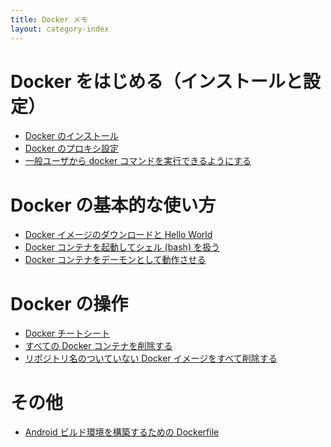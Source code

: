 ```yaml
---
title: Docker メモ
layout: category-index
---
```



Docker をはじめる（インストールと設定）
====
* [Docker のインストール](install.html)
* [Docker のプロキシ設定](proxy.html)
* [一般ユーザから docker コマンドを実行できるようにする](run-docker-without-root.html)

Docker の基本的な使い方
====
* [Docker イメージのダウンロードと Hello World](download-image.html)
* [Docker コンテナを起動してシェル (bash) を扱う](run-container.html)
* [Docker コンテナをデーモンとして動作させる](run-container-as-daemon.html)

Docker の操作
====
* [Docker チートシート](cheatsheet.html)
* [すべての Docker コンテナを削除する](remove-all-containers.html)
* [リポジトリ名のついていない Docker イメージをすべて削除する](remove-unnamed-images.html)

その他
====
* [Android ビルド環境を構築するための Dockerfile](dockerfile-for-android.html)

